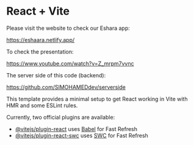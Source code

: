 # React + Vite

Please visit the website to check our Eshara app:

https://eshaara.netlify.app/

To check the presentation:

https://www.youtube.com/watch?v=Z_mrpm7vvnc

The server side of this code (backend):

https://github.com/SIMOHAMEDdev/serverside

This template provides a minimal setup to get React working in Vite with HMR and some ESLint rules.

Currently, two official plugins are available:

- [@vitejs/plugin-react](https://github.com/vitejs/vite-plugin-react/blob/main/packages/plugin-react/README.md) uses [Babel](https://babeljs.io/) for Fast Refresh
- [@vitejs/plugin-react-swc](https://github.com/vitejs/vite-plugin-react-swc) uses [SWC](https://swc.rs/) for Fast Refresh
